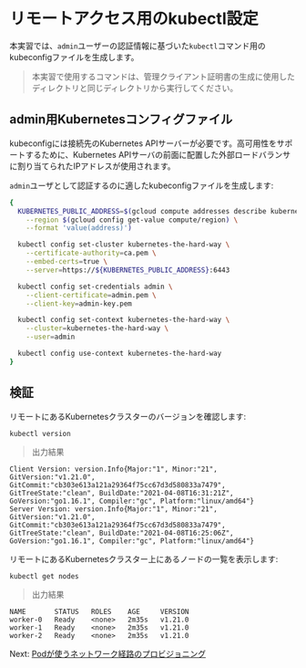 # リモートアクセス用のkubectl設定

本実習では、`admin`ユーザーの認証情報に基づいた`kubectl`コマンド用のkubeconfigファイルを生成します。

> 本実習で使用するコマンドは、管理クライアント証明書の生成に使用したディレクトリと同じディレクトリから実行してください。

## admin用Kubernetesコンフィグファイル

kubeconfigには接続先のKubernetes APIサーバーが必要です。高可用性をサポートするために、Kubernetes APIサーバの前面に配置した外部ロードバランサに割り当てられたIPアドレスが使用されます。

`admin`ユーザとして認証するのに適したkubeconfigファイルを生成します:

```sh
{
  KUBERNETES_PUBLIC_ADDRESS=$(gcloud compute addresses describe kubernetes-the-hard-way \
    --region $(gcloud config get-value compute/region) \
    --format 'value(address)')

  kubectl config set-cluster kubernetes-the-hard-way \
    --certificate-authority=ca.pem \
    --embed-certs=true \
    --server=https://${KUBERNETES_PUBLIC_ADDRESS}:6443

  kubectl config set-credentials admin \
    --client-certificate=admin.pem \
    --client-key=admin-key.pem

  kubectl config set-context kubernetes-the-hard-way \
    --cluster=kubernetes-the-hard-way \
    --user=admin

  kubectl config use-context kubernetes-the-hard-way
}
```

## 検証

リモートにあるKubernetesクラスターのバージョンを確認します:

```
kubectl version
```

> 出力結果

```
Client Version: version.Info{Major:"1", Minor:"21", GitVersion:"v1.21.0", GitCommit:"cb303e613a121a29364f75cc67d3d580833a7479", GitTreeState:"clean", BuildDate:"2021-04-08T16:31:21Z", GoVersion:"go1.16.1", Compiler:"gc", Platform:"linux/amd64"}
Server Version: version.Info{Major:"1", Minor:"21", GitVersion:"v1.21.0", GitCommit:"cb303e613a121a29364f75cc67d3d580833a7479", GitTreeState:"clean", BuildDate:"2021-04-08T16:25:06Z", GoVersion:"go1.16.1", Compiler:"gc", Platform:"linux/amd64"}
```

リモートにあるKubernetesクラスター上にあるノードの一覧を表示します:

```
kubectl get nodes
```

> 出力結果

```
NAME       STATUS   ROLES    AGE     VERSION
worker-0   Ready    <none>   2m35s   v1.21.0
worker-1   Ready    <none>   2m35s   v1.21.0
worker-2   Ready    <none>   2m35s   v1.21.0
```

Next: [Podが使うネットワーク経路のプロビジョニング](11-pod-network-routes.md)
